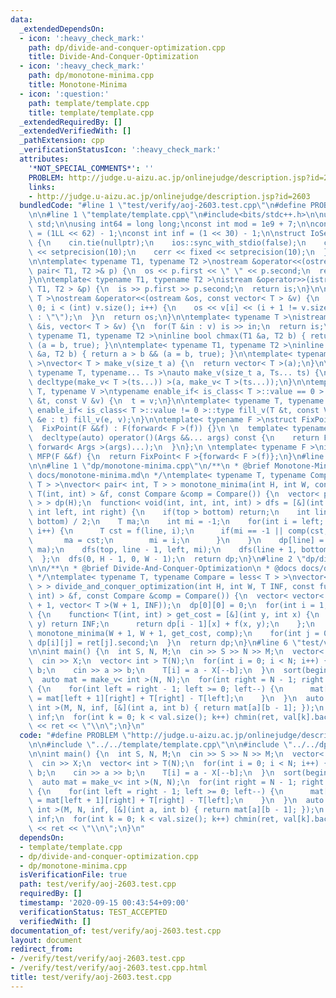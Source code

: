 ```yaml
---
data:
  _extendedDependsOn:
  - icon: ':heavy_check_mark:'
    path: dp/divide-and-conquer-optimization.cpp
    title: Divide-And-Conquer-Optimization
  - icon: ':heavy_check_mark:'
    path: dp/monotone-minima.cpp
    title: Monotone-Minima
  - icon: ':question:'
    path: template/template.cpp
    title: template/template.cpp
  _extendedRequiredBy: []
  _extendedVerifiedWith: []
  _pathExtension: cpp
  _verificationStatusIcon: ':heavy_check_mark:'
  attributes:
    '*NOT_SPECIAL_COMMENTS*': ''
    PROBLEM: http://judge.u-aizu.ac.jp/onlinejudge/description.jsp?id=2603
    links:
    - http://judge.u-aizu.ac.jp/onlinejudge/description.jsp?id=2603
  bundledCode: "#line 1 \"test/verify/aoj-2603.test.cpp\"\n#define PROBLEM \"http://judge.u-aizu.ac.jp/onlinejudge/description.jsp?id=2603\"\
    \n\n#line 1 \"template/template.cpp\"\n#include<bits/stdc++.h>\n\nusing namespace\
    \ std;\n\nusing int64 = long long;\nconst int mod = 1e9 + 7;\n\nconst int64 infll\
    \ = (1LL << 62) - 1;\nconst int inf = (1 << 30) - 1;\n\nstruct IoSetup {\n  IoSetup()\
    \ {\n    cin.tie(nullptr);\n    ios::sync_with_stdio(false);\n    cout << fixed\
    \ << setprecision(10);\n    cerr << fixed << setprecision(10);\n  }\n} iosetup;\n\
    \n\ntemplate< typename T1, typename T2 >\nostream &operator<<(ostream &os, const\
    \ pair< T1, T2 >& p) {\n  os << p.first << \" \" << p.second;\n  return os;\n\
    }\n\ntemplate< typename T1, typename T2 >\nistream &operator>>(istream &is, pair<\
    \ T1, T2 > &p) {\n  is >> p.first >> p.second;\n  return is;\n}\n\ntemplate< typename\
    \ T >\nostream &operator<<(ostream &os, const vector< T > &v) {\n  for(int i =\
    \ 0; i < (int) v.size(); i++) {\n    os << v[i] << (i + 1 != v.size() ? \" \"\
    \ : \"\");\n  }\n  return os;\n}\n\ntemplate< typename T >\nistream &operator>>(istream\
    \ &is, vector< T > &v) {\n  for(T &in : v) is >> in;\n  return is;\n}\n\ntemplate<\
    \ typename T1, typename T2 >\ninline bool chmax(T1 &a, T2 b) { return a < b &&\
    \ (a = b, true); }\n\ntemplate< typename T1, typename T2 >\ninline bool chmin(T1\
    \ &a, T2 b) { return a > b && (a = b, true); }\n\ntemplate< typename T = int64\
    \ >\nvector< T > make_v(size_t a) {\n  return vector< T >(a);\n}\n\ntemplate<\
    \ typename T, typename... Ts >\nauto make_v(size_t a, Ts... ts) {\n  return vector<\
    \ decltype(make_v< T >(ts...)) >(a, make_v< T >(ts...));\n}\n\ntemplate< typename\
    \ T, typename V >\ntypename enable_if< is_class< T >::value == 0 >::type fill_v(T\
    \ &t, const V &v) {\n  t = v;\n}\n\ntemplate< typename T, typename V >\ntypename\
    \ enable_if< is_class< T >::value != 0 >::type fill_v(T &t, const V &v) {\n  for(auto\
    \ &e : t) fill_v(e, v);\n}\n\ntemplate< typename F >\nstruct FixPoint : F {\n\
    \  FixPoint(F &&f) : F(forward< F >(f)) {}\n \n  template< typename... Args >\n\
    \  decltype(auto) operator()(Args &&... args) const {\n    return F::operator()(*this,\
    \ forward< Args >(args)...);\n  }\n};\n \ntemplate< typename F >\ninline decltype(auto)\
    \ MFP(F &&f) {\n  return FixPoint< F >{forward< F >(f)};\n}\n#line 4 \"test/verify/aoj-2603.test.cpp\"\
    \n\n#line 1 \"dp/monotone-minima.cpp\"\n/**\n * @brief Monotone-Minima\n * @docs\
    \ docs/monotone-minima.md\n */\ntemplate< typename T, typename Compare = less<\
    \ T > >\nvector< pair< int, T > > monotone_minima(int H, int W, const function<\
    \ T(int, int) > &f, const Compare &comp = Compare()) {\n  vector< pair< int, T\
    \ > > dp(H);\n  function< void(int, int, int, int) > dfs = [&](int top, int bottom,\
    \ int left, int right) {\n    if(top > bottom) return;\n    int line = (top +\
    \ bottom) / 2;\n    T ma;\n    int mi = -1;\n    for(int i = left; i <= right;\
    \ i++) {\n      T cst = f(line, i);\n      if(mi == -1 || comp(cst, ma)) {\n \
    \       ma = cst;\n        mi = i;\n      }\n    }\n    dp[line] = make_pair(mi,\
    \ ma);\n    dfs(top, line - 1, left, mi);\n    dfs(line + 1, bottom, mi, right);\n\
    \  };\n  dfs(0, H - 1, 0, W - 1);\n  return dp;\n}\n#line 2 \"dp/divide-and-conquer-optimization.cpp\"\
    \n\n/**\n * @brief Divide-And-Conquer-Optimization\n * @docs docs/divide-and-conquer-optimization.md\n\
    \ */\ntemplate< typename T, typename Compare = less< T > >\nvector< vector< T\
    \ > > divide_and_conquer_optimization(int H, int W, T INF, const function< T(int,\
    \ int) > &f, const Compare &comp = Compare()) {\n  vector< vector< T > > dp(H\
    \ + 1, vector< T >(W + 1, INF));\n  dp[0][0] = 0;\n  for(int i = 1; i <= H; i++)\
    \ {\n    function< T(int, int) > get_cost = [&](int y, int x) {\n      if(x >=\
    \ y) return INF;\n      return dp[i - 1][x] + f(x, y);\n    };\n    auto ret =\
    \ monotone_minima(W + 1, W + 1, get_cost, comp);\n    for(int j = 0; j <= W; j++)\
    \ dp[i][j] = ret[j].second;\n  }\n  return dp;\n}\n#line 6 \"test/verify/aoj-2603.test.cpp\"\
    \n\nint main() {\n  int S, N, M;\n  cin >> S >> N >> M;\n  vector< int > X(S);\n\
    \  cin >> X;\n  vector< int > T(N);\n  for(int i = 0; i < N; i++) {\n    int a,\
    \ b;\n    cin >> a >> b;\n    T[i] = a - X[--b];\n  }\n  sort(begin(T), end(T));\n\
    \  auto mat = make_v< int >(N, N);\n  for(int right = N - 1; right >= 0; right--)\
    \ {\n    for(int left = right - 1; left >= 0; left--) {\n      mat[left][right]\
    \ = mat[left + 1][right] + T[right] - T[left];\n    }\n  }\n  auto val = divide_and_conquer_optimization<\
    \ int >(M, N, inf, [&](int a, int b) { return mat[a][b - 1]; });\n  int ret =\
    \ inf;\n  for(int k = 0; k < val.size(); k++) chmin(ret, val[k].back());\n  cout\
    \ << ret << \"\\n\";\n}\n"
  code: "#define PROBLEM \"http://judge.u-aizu.ac.jp/onlinejudge/description.jsp?id=2603\"\
    \n\n#include \"../../template/template.cpp\"\n\n#include \"../../dp/divide-and-conquer-optimization.cpp\"\
    \n\nint main() {\n  int S, N, M;\n  cin >> S >> N >> M;\n  vector< int > X(S);\n\
    \  cin >> X;\n  vector< int > T(N);\n  for(int i = 0; i < N; i++) {\n    int a,\
    \ b;\n    cin >> a >> b;\n    T[i] = a - X[--b];\n  }\n  sort(begin(T), end(T));\n\
    \  auto mat = make_v< int >(N, N);\n  for(int right = N - 1; right >= 0; right--)\
    \ {\n    for(int left = right - 1; left >= 0; left--) {\n      mat[left][right]\
    \ = mat[left + 1][right] + T[right] - T[left];\n    }\n  }\n  auto val = divide_and_conquer_optimization<\
    \ int >(M, N, inf, [&](int a, int b) { return mat[a][b - 1]; });\n  int ret =\
    \ inf;\n  for(int k = 0; k < val.size(); k++) chmin(ret, val[k].back());\n  cout\
    \ << ret << \"\\n\";\n}\n"
  dependsOn:
  - template/template.cpp
  - dp/divide-and-conquer-optimization.cpp
  - dp/monotone-minima.cpp
  isVerificationFile: true
  path: test/verify/aoj-2603.test.cpp
  requiredBy: []
  timestamp: '2020-09-15 00:43:54+09:00'
  verificationStatus: TEST_ACCEPTED
  verifiedWith: []
documentation_of: test/verify/aoj-2603.test.cpp
layout: document
redirect_from:
- /verify/test/verify/aoj-2603.test.cpp
- /verify/test/verify/aoj-2603.test.cpp.html
title: test/verify/aoj-2603.test.cpp
---
```

